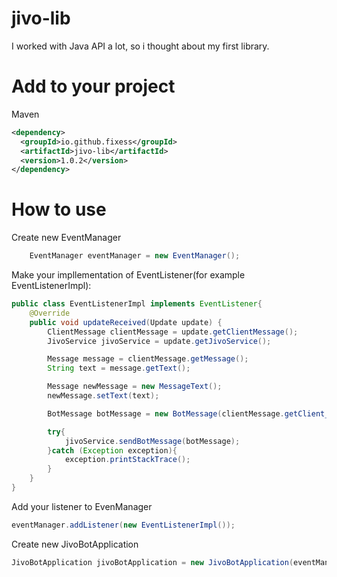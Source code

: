 # jivo-lib
I worked with Java API a lot, so i thought about my first library.

# Add to your project
Maven
```xml
<dependency>
  <groupId>io.github.fixess</groupId>
  <artifactId>jivo-lib</artifactId>
  <version>1.0.2</version>
</dependency>
```

# How to use

Create new EventManager

```java
    EventManager eventManager = new EventManager();
```
Make your impllementation of EventListener(for example EventListenerImpl):
```java
public class EventListenerImpl implements EventListener{
    @Override
    public void updateReceived(Update update) {
        ClientMessage clientMessage = update.getClientMessage();
        JivoService jivoService = update.getJivoService();

        Message message = clientMessage.getMessage();
        String text = message.getText();

        Message newMessage = new MessageText();
        newMessage.setText(text);

        BotMessage botMessage = new BotMessage(clientMessage.getClient_id(), clientMessage.getChat_id(), newMessage);

        try{
            jivoService.sendBotMessage(botMessage);
        }catch (Exception exception){
            exception.printStackTrace();
        }
    }
}
```
Add your listener to EvenManager

```java
eventManager.addListener(new EventListenerImpl());
```
Create new JivoBotApplication

```java
JivoBotApplication jivoBotApplication = new JivoBotApplication(eventManager,8080,"token");
```


